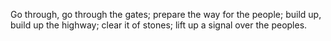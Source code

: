 Go through, go through the gates; prepare the way for the people; build up, build up the highway; clear it of stones; lift up a signal over the peoples.

